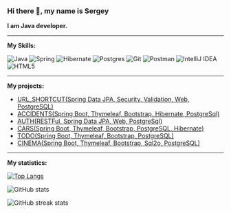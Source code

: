 ### Hi there 👋, my name is Sergey
**I am Java developer.**

---
**My Skills:**

![Java](https://img.shields.io/badge/java-%23ED8B00.svg?style=for-the-badge&logo=openjdk&logoColor=white)
![Spring](https://img.shields.io/badge/spring-%236DB33F.svg?style=for-the-badge&logo=spring&logoColor=white)
![Hibernate](https://img.shields.io/badge/Hibernate-59666C?style=for-the-badge&logo=Hibernate&logoColor=white)
![Postgres](https://img.shields.io/badge/postgres-%23316192.svg?style=for-the-badge&logo=postgresql&logoColor=white)
![Git](https://img.shields.io/badge/git-%23F05033.svg?style=for-the-badge&logo=git&logoColor=white)
![Postman](https://img.shields.io/badge/Postman-FF6C37?style=for-the-badge&logo=postman&logoColor=white)
![IntelliJ IDEA](https://img.shields.io/badge/IntelliJIDEA-000000.svg?style=for-the-badge&logo=intellij-idea&logoColor=white)
![HTML5](https://img.shields.io/badge/html5-%23E34F26.svg?style=for-the-badge&logo=html5&logoColor=white)

---
**My projects:**
+ [URL_SHORTCUT(Spring Data JPA, Security, Validation, Web,  PostgreSQL)](https://github.com/mihaylinsergey/job4j_url_shortcut)
+ [ACCIDENTS(Spring Boot, Thymeleaf, Bootstrap, Hibernate, PostgreSql)](https://github.com/mihaylinsergey/job4j_accidents)
+ [AUTH(RESTFul, Spring Data JPA, Web, PostgreSql)](https://github.com/mihaylinsergey/job4j_auth)
+ [CARS(Spring Boot, Thymeleaf, Bootstrap, PostgreSQL, Hibernate)](https://github.com/mihaylinsergey/job4j_cars)
+ [TODO(Spring Boot, Thymeleaf, Bootstrap, PostgreSQL)](https://github.com/mihaylinsergey/job4j_todo)
+ [CINEMA(Spring Boot, Thymeleaf, Bootstrap, Sql2o, PostgreSQL)](https://github.com/mihaylinsergey/job4j_cinema)

---

**My statistics:**

[![Top Langs](https://github-readme-stats.vercel.app/api/top-langs/?username=mihaylinsergey)](https://github.com/anuraghazra/github-readme-stats)

![GitHub stats](https://github-readme-stats.vercel.app/api?username=mihaylinsergey&show_icons=true)  

![GitHub streak stats](https://streak-stats.demolab.com/?user=mihaylinsergey)  



